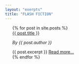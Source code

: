 ```yaml
---
layout: "exerpts"
title: "FLASH FICTION"
---
```


<ul>
  {% for post in site.posts %}
    <div class="story-summary">
      <a class = "post-title" href="{{ post.url }}">{{ post.title }}</a>
      <p><i>By {{ post.author }}</i></p>
      {{ post.excerpt }}
      <a class = "post-link" href="{{ post.url }}">Read more...</a>
      <br>
    </div>
  {% endfor %}
</ul>